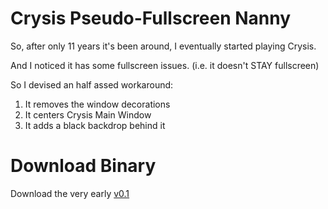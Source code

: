 # Crysis Pseudo-Fullscreen Nanny

So, after only 11 years it's been around, I eventually started playing Crysis.

And I noticed it has some fullscreen issues. (i.e. it doesn't STAY fullscreen)

So I devised an half assed workaround:

1. It removes the window decorations
2. It centers Crysis Main Window
3. It adds a black backdrop behind it

# Download Binary

Download the very early [v0.1](https://github.com/zingus/Crysis-Pseudo-Fullscreen-Nanny/releases/download/v0.1/Crysis.Pseudo-Fullscreen.Nanny.exe)

